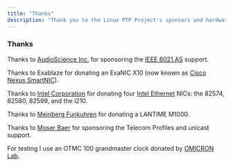 ```yaml
---
title: "Thanks"
description: "Thank you to the Linux PTP Project's sponsors and hardware donors."
---
```


### Thanks

Thanks to [AudioScience Inc.](http://www.audioscience.com) for sponsoring the [IEEE 8021.AS](https://standards.ieee.org/ieee/802.1AS/7121/) support.

Thanks to Exablaze for donating an ExaNIC X10 (now known as [Cisco Nexus SmartNIC](https://www.cisco.com/c/en/us/products/interfaces-modules/nexus-smartnic/index.html)).

Thanks to [Intel Corporation]( https://www.intel.com/) for donating four [Intel Ethernet](https://sourceforge.net/projects/e1000/) NICs: the 82574,
82580, 82599, and the i210.

Thanks to [Meinberg Funkuhren](https://www.meinbergglobal.com) for donating a LANTIME M1000.

Thanks to [Moser Baer](https://www.mobatime.com/) for sponsoring the Telecom Profiles and unicast support.

For testing I use an OTMC 100 grandmaster clock donated by [OMICRON Lab](https://www.omicron-lab.com/products/precision-timing).
  
&nbsp; 
